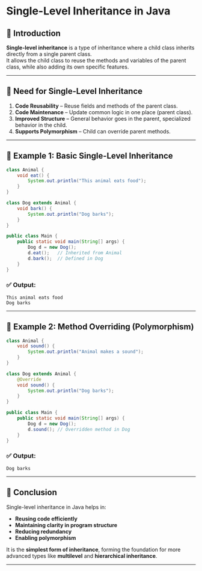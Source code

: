 
# Single-Level Inheritance in Java

## 📌 Introduction
**Single-level inheritance** is a type of inheritance where a child class inherits directly from a single parent class.  
It allows the child class to reuse the methods and variables of the parent class, while also adding its own specific features.

---

## 🔹 Need for Single-Level Inheritance
1. **Code Reusability** – Reuse fields and methods of the parent class.  
2. **Code Maintenance** – Update common logic in one place (parent class).  
3. **Improved Structure** – General behavior goes in the parent, specialized behavior in the child.  
4. **Supports Polymorphism** – Child can override parent methods.

---

## 📌 Example 1: Basic Single-Level Inheritance

```java
class Animal {
    void eat() {
        System.out.println("This animal eats food");
    }
}

class Dog extends Animal {
    void bark() {
        System.out.println("Dog barks");
    }
}

public class Main {
    public static void main(String[] args) {
        Dog d = new Dog();
        d.eat();   // Inherited from Animal
        d.bark();  // Defined in Dog
    }
}
```

### ✅ Output:
```
This animal eats food
Dog barks
```

---

## 📌 Example 2: Method Overriding (Polymorphism)

```java
class Animal {
    void sound() {
        System.out.println("Animal makes a sound");
    }
}

class Dog extends Animal {
    @Override
    void sound() {
        System.out.println("Dog barks");
    }
}

public class Main {
    public static void main(String[] args) {
        Dog d = new Dog();
        d.sound(); // Overridden method in Dog
    }
}
```

### ✅ Output:
```
Dog barks
```

---

## 📌 Conclusion
Single-level inheritance in Java helps in:  
- **Reusing code efficiently**  
- **Maintaining clarity in program structure**  
- **Reducing redundancy**  
- **Enabling polymorphism**  

It is the **simplest form of inheritance**, forming the foundation for more advanced types like **multilevel** and **hierarchical inheritance**.

---



